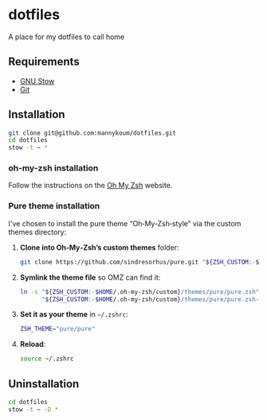 # dotfiles

A place for my dotfiles to call home

## Requirements

- [GNU Stow](https://www.gnu.org/software/stow/)
- [Git](https://git-scm.com/)

## Installation

```bash
git clone git@github.com:mannykoum/dotfiles.git
cd dotfiles
stow -t ~ *
```

### oh-my-zsh installation

Follow the instructions on the [Oh My Zsh](https://ohmyz.sh/#basic-installation)
website.

### Pure theme installation

I've chosen to install the pure theme “Oh‑My‑Zsh‑style” via the custom themes
directory:

1. **Clone into Oh‑My‑Zsh’s custom themes** folder:

   ```bash
   git clone https://github.com/sindresorhus/pure.git "${ZSH_CUSTOM:-$HOME/.oh-my-zsh/custom}/themes/pure"
   ```

2. **Symlink the theme file** so OMZ can find it:

   ```bash
   ln -s "${ZSH_CUSTOM:-$HOME/.oh-my-zsh/custom}/themes/pure/pure.zsh" \
         "${ZSH_CUSTOM:-$HOME/.oh-my-zsh/custom}/themes/pure/pure.zsh-theme"
   ```

3. **Set it as your theme** in `~/.zshrc`:

   ```bash
   ZSH_THEME="pure/pure"
   ```

4. **Reload**:

   ```bash
   source ~/.zshrc
   ```

## Uninstallation

```bash
cd dotfiles
stow -t ~ -D *
```
